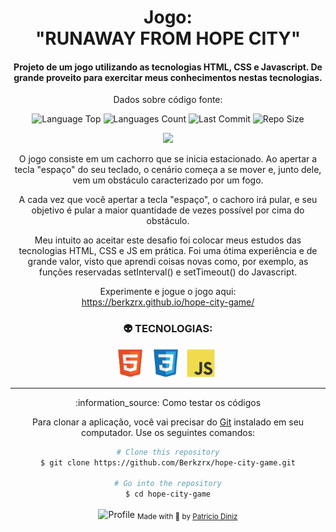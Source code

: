 <div align="center">
  
# Jogo: <br> "RUNAWAY FROM HOPE CITY"
  
<h4>Projeto de um jogo utilizando as tecnologias HTML, CSS e Javascript. De grande proveito para exercitar meus conhecimentos nestas tecnologias.</h4>
<p>
<!-- Image Shields -->
  <p>Dados sobre código fonte:</p>
<img  alt="Language Top"  src="https://img.shields.io/github/languages/top/Berkzrx/hope-city-game">
<img  alt="Languages Count"  src="https://img.shields.io/github/languages/count/Berkzrx/hope-city-game">
<img  alt="Last Commit"  src="https://img.shields.io/github/last-commit/Berkzrx/hope-city-game">
<img  alt="Repo Size"  src="https://img.shields.io/github/repo-size/Berkzrx/hope-city-game">
<a  href="https://github.com/Berkzrx/climate-app/blob/master/LICENSE">
</a>
</p>

<p align="center">
<img src="https://cdn.discordapp.com/attachments/732645583227191489/983263164340764692/readme_there.png" width=900>
  <p>O jogo consiste em um cachorro que se inicia estacionado. Ao apertar a tecla "espaço" do seu teclado, o cenário começa a se mover e, junto dele, vem um obstáculo caracterizado por um fogo.</p>
  <p>A cada vez que você apertar a tecla "espaço", o cachoro irá pular, e seu objetivo é pular a maior quantidade de vezes possível por cima do obstáculo.</p>
  <p>Meu intuito ao aceitar este desafio foi colocar meus estudos das tecnologias HTML, CSS e JS em prática. Foi uma ótima experiência e de grande valor, visto que aprendi coisas novas como, por exemplo, as funções reservadas setInterval() e setTimeout() do Javascript.</p>
</div>
  <p align="center">Experimente e jogue o jogo aqui:<br> <a href="https://berkzrx.github.io/hope-city-game/">https://berkzrx.github.io/hope-city-game/</a></p>
<div align="center">
            
### 👽 TECNOLOGIAS:

<img src="https://raw.githubusercontent.com/devicons/devicon/master/icons/html5/html5-original.svg" alt="imagem" width="45"> &nbsp;
<img src="https://raw.githubusercontent.com/devicons/devicon/master/icons/css3/css3-original.svg" alt="imagem" width="45"> &nbsp;
<img src="https://raw.githubusercontent.com/devicons/devicon/master/icons/javascript/javascript-original.svg" alt="imagem" width="45"> &nbsp;
  
---
</div>

<div align="center">
:information_source: Como testar os códigos
  
Para clonar a aplicação, você vai precisar do [Git](https://git-scm.com) instalado em seu computador.
Use os seguintes comandos:

```bash
# Clone this repository
$ git clone https://github.com/Berkzrx/hope-city-game.git

# Go into the repository
$ cd hope-city-game

```

<div>
  <img align="center" src="https://cdn.discordapp.com/attachments/732645583227191489/982912009152651294/CV.png" width=35 alt="Profile"/>
  <sub>Made with 🤍 by <a href="https://github.com/Berkzrx">Patricio Diniz</a></sub>
</div>


</div>

